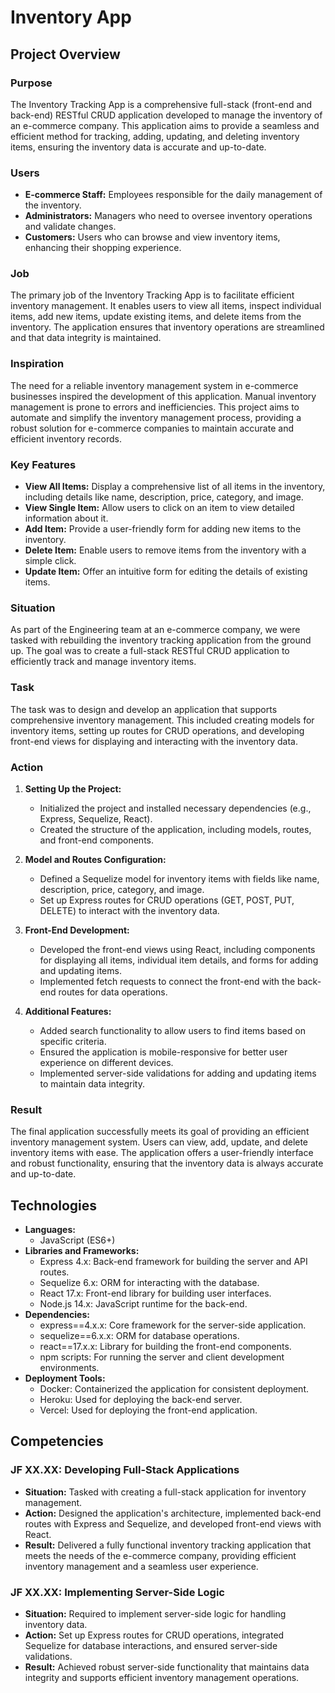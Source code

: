 
# Inventory App

## Project Overview

### Purpose
The Inventory Tracking App is a comprehensive full-stack (front-end and back-end) RESTful CRUD application developed to manage the inventory of an e-commerce company. This application aims to provide a seamless and efficient method for tracking, adding, updating, and deleting inventory items, ensuring the inventory data is accurate and up-to-date.

### Users
- **E-commerce Staff:** Employees responsible for the daily management of the inventory.
- **Administrators:** Managers who need to oversee inventory operations and validate changes.
- **Customers:** Users who can browse and view inventory items, enhancing their shopping experience.

### Job
The primary job of the Inventory Tracking App is to facilitate efficient inventory management. It enables users to view all items, inspect individual items, add new items, update existing items, and delete items from the inventory. The application ensures that inventory operations are streamlined and that data integrity is maintained.

### Inspiration
The need for a reliable inventory management system in e-commerce businesses inspired the development of this application. Manual inventory management is prone to errors and inefficiencies. This project aims to automate and simplify the inventory management process, providing a robust solution for e-commerce companies to maintain accurate and efficient inventory records.

### Key Features
- **View All Items:** Display a comprehensive list of all items in the inventory, including details like name, description, price, category, and image.
- **View Single Item:** Allow users to click on an item to view detailed information about it.
- **Add Item:** Provide a user-friendly form for adding new items to the inventory.
- **Delete Item:** Enable users to remove items from the inventory with a simple click.
- **Update Item:** Offer an intuitive form for editing the details of existing items.

### Situation
As part of the Engineering team at an e-commerce company, we were tasked with rebuilding the inventory tracking application from the ground up. The goal was to create a full-stack RESTful CRUD application to efficiently track and manage inventory items.

### Task
The task was to design and develop an application that supports comprehensive inventory management. This included creating models for inventory items, setting up routes for CRUD operations, and developing front-end views for displaying and interacting with the inventory data.

### Action
1. **Setting Up the Project:**
    - Initialized the project and installed necessary dependencies (e.g., Express, Sequelize, React).
    - Created the structure of the application, including models, routes, and front-end components.

2. **Model and Routes Configuration:**
    - Defined a Sequelize model for inventory items with fields like name, description, price, category, and image.
    - Set up Express routes for CRUD operations (GET, POST, PUT, DELETE) to interact with the inventory data.

3. **Front-End Development:**
    - Developed the front-end views using React, including components for displaying all items, individual item details, and forms for adding and updating items.
    - Implemented fetch requests to connect the front-end with the back-end routes for data operations.

4. **Additional Features:**
    - Added search functionality to allow users to find items based on specific criteria.
    - Ensured the application is mobile-responsive for better user experience on different devices.
    - Implemented server-side validations for adding and updating items to maintain data integrity.

### Result
The final application successfully meets its goal of providing an efficient inventory management system. Users can view, add, update, and delete inventory items with ease. The application offers a user-friendly interface and robust functionality, ensuring that the inventory data is always accurate and up-to-date.

## Technologies

- **Languages:**
  - JavaScript (ES6+)
- **Libraries and Frameworks:**
  - Express 4.x: Back-end framework for building the server and API routes.
  - Sequelize 6.x: ORM for interacting with the database.
  - React 17.x: Front-end library for building user interfaces.
  - Node.js 14.x: JavaScript runtime for the back-end.
- **Dependencies:**
  - express==4.x.x: Core framework for the server-side application.
  - sequelize==6.x.x: ORM for database operations.
  - react==17.x.x: Library for building the front-end components.
  - npm scripts: For running the server and client development environments.
- **Deployment Tools:**
  - Docker: Containerized the application for consistent deployment.
  - Heroku: Used for deploying the back-end server.
  - Vercel: Used for deploying the front-end application.

## Competencies

### JF XX.XX: Developing Full-Stack Applications
- **Situation:** Tasked with creating a full-stack application for inventory management.
- **Action:** Designed the application's architecture, implemented back-end routes with Express and Sequelize, and developed front-end views with React.
- **Result:** Delivered a fully functional inventory tracking application that meets the needs of the e-commerce company, providing efficient inventory management and a seamless user experience.

### JF XX.XX: Implementing Server-Side Logic
- **Situation:** Required to implement server-side logic for handling inventory data.
- **Action:** Set up Express routes for CRUD operations, integrated Sequelize for database interactions, and ensured server-side validations.
- **Result:** Achieved robust server-side functionality that maintains data integrity and supports efficient inventory management operations.

